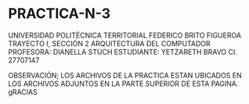 # PRACTICA-N-3
UNIVERSIDAD POLITÉCNICA TERRITORIAL FEDERICO BRITO FIGUEROA
TRAYECTO I, SECCIÓN 2
ARQUITECTURA DEL COMPUTADOR
PROFESORA:
DIANELLA STUCH
ESTUDIANTE:
YETZARETH BRAVO
CI. 27707147


OBSERVACIÓN; LOS ARCHIVOS DE LA PRACTICA ESTAN UBICADOS EN LOS ARCHIVOS ADJUNTOS EN LA PARTE SUPERIOR DE ESTA PAGINA. gRACIAS
